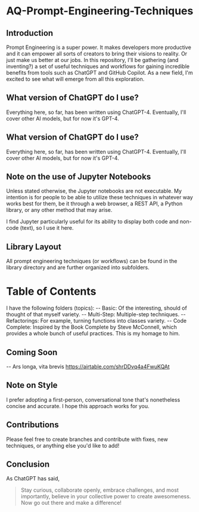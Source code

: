 # AQ-Prompt-Engineering-Techniques

## Introduction
Prompt Engineering is a super power. It makes developers more productive and it can empower all sorts of creators to bring their visions to reality. Or just make us better at our jobs. In this repository, I'll be gathering (and inventing?) a set of useful techniques and workflows for gaining incredible benefits from tools such as ChatGPT and GitHub Copilot. As a new field, I'm excited to see what will emerge from all this exploration.

## What version of ChatGPT do I use?
Everything here, so far, has been written using ChatGPT-4. Eventually, I'll cover other AI models, but for now it's GPT-4. 

## What version of ChatGPT do I use?
Everything here, so far, has been written using ChatGPT-4. Eventually, I'll cover other AI models, but for now it's GPT-4. 

## Note on the use of Jupyter Notebooks
Unless stated otherwise, the Jupyter notebooks are not executable. My intention is for people to be able to utilize these techniques in whatever way works best for them, be it through a web browser, a REST API, a Python library, or any other method that may arise.

I find Jupyter particularly useful for its ability to display both code and non-code (text), so I use it here.

## Library Layout
All prompt engineering techniques (or workflows) can be found in the library directory and are further organized into subfolders.

# Table of Contents
I have the following folders (topics):
-- Basic: Of the interesting, should of thought of that myself variety.
-- Multi-Step: Multiple-step techniques.
-- Refactorings: For example, turning functions into classes variety.
-- Code Complete: Inspired by the Book Complete by Steve McConnell, which provides a whole bunch of useful practices. This is my homage to him.

## Coming Soon
-- Ars longa, vita brevis
https://airtable.com/shrDDvq4a4FwuKQAt

## Note on Style
I prefer adopting a first-person, conversational tone that's nonetheless concise and accurate. I hope this approach works for you.

## Contributions
Please feel free to create branches and contribute with fixes, new techniques, or anything else you'd like to add!

## Conclusion
As ChatGPT has said,

> Stay curious, collaborate openly, embrace challenges, and most importantly, believe in your collective power to create awesomeness. Now go out there and make a difference!

